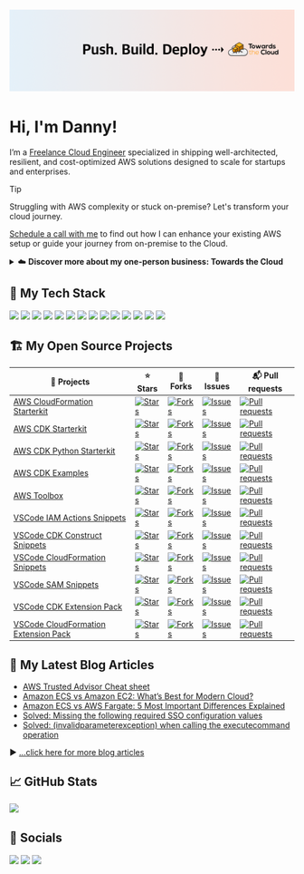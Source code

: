 # [![Danny Steenman header](./icon/gh-header.png)](https://towardsthecloud.com)

# Hi, I'm Danny!

I’m a [Freelance Cloud Engineer](https://www.linkedin.com/in/dannysteenman/) specialized in shipping well-architected, resilient, and cost-optimized AWS solutions designed to scale for startups and enterprises.

> [!TIP]
> Struggling with AWS complexity or stuck on-premise? Let's transform your cloud journey.
>
> [Schedule a call with me](https://towardsthecloud.com/contact) to find out how I can enhance your existing AWS setup or guide your journey from on-premise to the Cloud.
>
> <details><summary>☁️ <strong>Discover more about my one-person business: Towards the Cloud</strong></summary>
>
> <br/>
>
> Hi, I'm Danny – AWS expert and founder of [Towards the Cloud](https://towardsthecloud.com). With over a decade of hands-on experience, I specialized myself in deploying well-architected, highly scalable and cost-effective AWS Solutions using Infrastructure as Code (IaC).
>
> #### When you work with me, you're getting a package deal of expertise and personalized service:
>
> - **AWS CDK Proficiency**: I bring deep AWS CDK knowledge to the table, ensuring your infrastructure is not just maintainable and scalable, but also fully automated.
> - **AWS Certified**: [Equipped with 7 AWS Certifications](https://www.credly.com/users/dannysteenman/badges), including DevOps Engineer & Solutions Architect Professional, to ensure best practices across diverse cloud scenarios.
> - **Direct Access**: You work with me, not a team of managers. Expect quick decisions and high-quality work.
> - **Tailored Solutions**: Understanding that no two businesses are alike, I Custom-fit cloud infrastructure for your unique needs.
> - **Cost-Effective**: I'll optimize your AWS spending without cutting corners on performance or security.
> - **Seamless CI/CD**: I'll set up smooth CI/CD processes using GitHub Actions, making changes a breeze through Pull Requests.
>
> *My mission is simple: I'll free you from infrastructure headaches so you can focus on what truly matters – your core business.*
>
> Ready to unlock the full potential of AWS Cloud?
>
> <a href="https://towardsthecloud.com/contact"><img alt="Schedule your call" src="https://img.shields.io/badge/schedule%20your%20call-success.svg?style=for-the-badge"/></a>
> </details>


## 🥞 My Tech Stack

![](https://img.shields.io/badge/mac%20os-000000?style=for-the-badge&logo=apple&logoColor=white)
![](https://img.shields.io/badge/Linux-FCC624?style=for-the-badge&logo=linux&logoColor=black)
![](https://img.shields.io/badge/VSCode-0078D4?style=for-the-badge&logo=visual%20studio%20code&logoColor=white)
![](https://img.shields.io/badge/Python-FFD43B?style=for-the-badge&logo=python&logoColor=blue)
![](https://img.shields.io/badge/TypeScript-007ACC?style=for-the-badge&logo=typescript&logoColor=white)
![](https://img.shields.io/badge/JavaScript-323330?style=for-the-badge&logo=javascript&logoColor=F7DF1E)
![](https://img.shields.io/badge/ZSH_Shell-2bbc8a?style=for-the-badge&logo=gnu-bash&logoColor=white)
![](https://img.shields.io/badge/GIT-E44C30?style=for-the-badge&logo=git&logoColor=white)
![](https://img.shields.io/badge/GitHub_Actions-2088FF?style=for-the-badge&logo=github-actions&logoColor=white)
![](https://img.shields.io/badge/Terraform-7B42BC?style=for-the-badge&logo=terraform&logoColor=white)
![](https://img.shields.io/badge/Ansible-000000?style=for-the-badge&logo=ansible&logoColor=white)
![](https://img.shields.io/badge/AWS_CDK-288D46?style=for-the-badge&logo=amazonaws&logoColor=white)
![](https://img.shields.io/badge/Docker-2CA5E0?style=for-the-badge&logo=docker&logoColor=white)
![](https://img.shields.io/badge/Amazon_AWS-FF9900?style=for-the-badge&logo=amazonaws&logoColor=white)

## 🏗️ My Open Source Projects

| 📂 Projects                                                                                                     | ⭐ Stars                                                                                                                                                                              | 🍴 Forks                                                                                                                                                                                   | 🚧 Issues                                                                                                                                                                           | 📬 Pull requests                                                                                                                                                                             |
| -------------------------------------------------------------------------------------------------------------- | ------------------------------------------------------------------------------------------------------------------------------------------------------------------------------------ | ----------------------------------------------------------------------------------------------------------------------------------------------------------------------------------------- | ---------------------------------------------------------------------------------------------------------------------------------------------------------------------------------- | ------------------------------------------------------------------------------------------------------------------------------------------------------------------------------------------- |
| [AWS CloudFormation Starterkit](https://github.com/dannysteenman/aws-cloudformation-starterkit)                | [![Stars](https://img.shields.io/github/stars/dannysteenman/aws-cloudformation-starterkit)](https://github.com/dannysteenman/aws-cloudformation-starterkit/stargazers)               | [![Forks](https://img.shields.io/github/forks/dannysteenman/aws-cloudformation-starterkit)](https://github.com/dannysteenman/aws-cloudformation-starterkit/network/members)               | [![Issues](https://img.shields.io/github/issues/dannysteenman/aws-cloudformation-starterkit)](https://github.com/dannysteenman/aws-cloudformation-starterkit/issues)               | [![Pull requests](https://img.shields.io/github/issues-pr/dannysteenman/aws-cloudformation-starterkit)](https://github.com/dannysteenman/aws-cloudformation-starterkit/pulls)               |
| [AWS CDK Starterkit](https://github.com/dannysteenman/aws-cdk-starterkit)                                      | [![Stars](https://img.shields.io/github/stars/dannysteenman/aws-cdk-starterkit)](https://github.com/dannysteenman/aws-cdk-starterkit/stargazers)                                     | [![Forks](https://img.shields.io/github/forks/dannysteenman/aws-cdk-starterkit)](https://github.com/dannysteenman/aws-cdk-starterkit/network/members)                                     | [![Issues](https://img.shields.io/github/issues/dannysteenman/aws-cdk-starterkit)](https://github.com/dannysteenman/aws-cdk-starterkit/issues)                                     | [![Pull requests](https://img.shields.io/github/issues-pr/dannysteenman/aws-cdk-starterkit)](https://github.com/dannysteenman/aws-cdk-starterkit/pulls)                                     |
| [AWS CDK Python Starterkit](https://github.com/dannysteenman/aws-cdk-python-starterkit)                        | [![Stars](https://img.shields.io/github/stars/dannysteenman/aws-cdk-python-starterkit)](https://github.com/dannysteenman/aws-cdk-python-starterkit/stargazers)                       | [![Forks](https://img.shields.io/github/forks/dannysteenman/aws-cdk-python-starterkit)](https://github.com/dannysteenman/aws-cdk-python-starterkit/network/members)                       | [![Issues](https://img.shields.io/github/issues/dannysteenman/aws-cdk-python-starterkit)](https://github.com/dannysteenman/aws-cdk-python-starterkit/issues)                       | [![Pull requests](https://img.shields.io/github/issues-pr/dannysteenman/aws-cdk-python-starterkit)](https://github.com/dannysteenman/aws-cdk-python-starterkit/pulls)                       |
| [AWS CDK Examples](https://github.com/dannysteenman/aws-cdk-examples)                                          | [![Stars](https://img.shields.io/github/stars/dannysteenman/aws-cdk-examples)](https://github.com/dannysteenman/aws-cdk-examples/stargazers)                                         | [![Forks](https://img.shields.io/github/forks/dannysteenman/aws-cdk-examples)](https://github.com/dannysteenman/aws-cdk-examples/network/members)                                         | [![Issues](https://img.shields.io/github/issues/dannysteenman/aws-cdk-examples)](https://github.com/dannysteenman/aws-cdk-examples/issues)                                         | [![Pull requests](https://img.shields.io/github/issues-pr/dannysteenman/aws-cdk-examples)](https://github.com/dannysteenman/aws-cdk-examples/pulls)                                         |
| [AWS Toolbox](https://github.com/dannysteenman/aws-toolbox)                                                    | [![Stars](https://img.shields.io/github/stars/dannysteenman/aws-toolbox)](https://github.com/dannysteenman/aws-toolbox/stargazers)                                                   | [![Forks](https://img.shields.io/github/forks/dannysteenman/aws-toolbox)](https://github.com/dannysteenman/aws-toolbox/network/members)                                                   | [![Issues](https://img.shields.io/github/issues/dannysteenman/aws-toolbox)](https://github.com/dannysteenman/aws-toolbox/issues)                                                   | [![Pull requests](https://img.shields.io/github/issues-pr/dannysteenman/aws-toolbox)](https://github.com/dannysteenman/aws-toolbox/pulls)                                                   |
| [VSCode IAM Actions Snippets](https://github.com/dannysteenman/vscode-iam-actions-snippets)                    | [![Stars](https://img.shields.io/github/stars/dannysteenman/vscode-iam-actions-snippets)](https://github.com/dannysteenman/vscode-iam-actions-snippets/stargazers)                   | [![Forks](https://img.shields.io/github/forks/dannysteenman/vscode-iam-actions-snippets)](https://github.com/dannysteenman/vscode-iam-actions-snippets/network/members)                   | [![Issues](https://img.shields.io/github/issues/dannysteenman/vscode-iam-actions-snippets)](https://github.com/dannysteenman/vscode-iam-actions-snippets/issues)                   | [![Pull requests](https://img.shields.io/github/issues-pr/dannysteenman/vscode-iam-actions-snippets)](https://github.com/dannysteenman/vscode-iam-actions-snippets/pulls)                   |
| [VSCode CDK Construct Snippets](https://github.com/dannysteenman/vscode-cdk-snippets)                          | [![Stars](https://img.shields.io/github/stars/dannysteenman/vscode-cdk-snippets)](https://github.com/dannysteenman/vscode-cdk-snippets/stargazers)                                   | [![Forks](https://img.shields.io/github/forks/dannysteenman/vscode-cdk-snippets)](https://github.com/dannysteenman/vscode-cdk-snippets/network/members)                                   | [![Issues](https://img.shields.io/github/issues/dannysteenman/vscode-cdk-snippets)](https://github.com/dannysteenman/vscode-cdk-snippets/issues)                                   | [![Pull requests](https://img.shields.io/github/issues-pr/dannysteenman/vscode-cdk-snippets)](https://github.com/dannysteenman/vscode-cdk-snippets/pulls)                                   |
| [VSCode CloudFormation Snippets](https://github.com/dannysteenman/vscode-cloudformation-snippets)              | [![Stars](https://img.shields.io/github/stars/dannysteenman/vscode-cloudformation-snippets)](https://github.com/dannysteenman/vscode-cloudformation-snippets/stargazers)             | [![Forks](https://img.shields.io/github/forks/dannysteenman/vscode-cloudformation-snippets)](https://github.com/dannysteenman/vscode-cloudformation-snippets/network/members)             | [![Issues](https://img.shields.io/github/issues/dannysteenman/vscode-cloudformation-snippets)](https://github.com/dannysteenman/vscode-cloudformation-snippets/issues)             | [![Pull requests](https://img.shields.io/github/issues-pr/dannysteenman/vscode-cloudformation-snippets)](https://github.com/dannysteenman/vscode-cloudformation-snippets/pulls)             |
| [VSCode SAM Snippets](https://github.com/dannysteenman/vscode-sam-snippets)                                    | [![Stars](https://img.shields.io/github/stars/dannysteenman/vscode-sam-snippets)](https://github.com/dannysteenman/vscode-sam-snippets/stargazers)                                   | [![Forks](https://img.shields.io/github/forks/dannysteenman/vscode-sam-snippets)](https://github.com/dannysteenman/vscode-sam-snippets/network/members)                                   | [![Issues](https://img.shields.io/github/issues/dannysteenman/vscode-sam-snippets)](https://github.com/dannysteenman/vscode-sam-snippets/issues)                                   | [![Pull requests](https://img.shields.io/github/issues-pr/dannysteenman/vscode-sam-snippets)](https://github.com/dannysteenman/vscode-sam-snippets/pulls)                                   |
| [VSCode CDK Extension Pack](https://github.com/dannysteenman/vscode-cdk-extension-pack )                       | [![Stars](https://img.shields.io/github/stars/dannysteenman/vscode-cdk-extension-pack)](https://github.com/dannysteenman/vscode-cdk-extension-pack/stargazers)                       | [![Forks](https://img.shields.io/github/forks/dannysteenman/vscode-cdk-extension-pack)](https://github.com/dannysteenman/vscode-cdk-extension-pack/network/members)                       | [![Issues](https://img.shields.io/github/issues/dannysteenman/vscode-cdk-extension-pack)](https://github.com/dannysteenman/vscode-cdk-extension-pack/issues)                       | [![Pull requests](https://img.shields.io/github/issues-pr/dannysteenman/vscode-cdk-extension-pack)](https://github.com/dannysteenman/vscode-cdk-extension-pack/pulls)                       |
| [VSCode CloudFormation Extension Pack](https://github.com/dannysteenman/vscode-cloudformation-extension-pack ) | [![Stars](https://img.shields.io/github/stars/dannysteenman/vscode-cloudformation-extension-pack)](https://github.com/dannysteenman/vscode-cloudformation-extension-pack/stargazers) | [![Forks](https://img.shields.io/github/forks/dannysteenman/vscode-cloudformation-extension-pack)](https://github.com/dannysteenman/vscode-cloudformation-extension-pack/network/members) | [![Issues](https://img.shields.io/github/issues/dannysteenman/vscode-cloudformation-extension-pack)](https://github.com/dannysteenman/vscode-cloudformation-extension-pack/issues) | [![Pull requests](https://img.shields.io/github/issues-pr/dannysteenman/vscode-cloudformation-extension-pack)](https://github.com/dannysteenman/vscode-cloudformation-extension-pack/pulls) |

## 📙 My Latest Blog Articles

<!-- BLOG-POST-LIST:START -->
- [AWS Trusted Advisor Cheat sheet](https://towardsthecloud.com/aws-trusted-advisor)
- [Amazon ECS vs Amazon EC2: What’s Best for Modern Cloud?](https://towardsthecloud.com/amazon-ecs-vs-amazon-ec2)
- [Amazon ECS vs AWS Fargate: 5 Most Important Differences Explained](https://towardsthecloud.com/amazon-ecs-vs-aws-fargate)
- [Solved: Missing the following required SSO configuration values](https://towardsthecloud.com/aws-sso-missing-sso-configuration-values)
- [Solved: &lpar;invalidparameterexception&rpar; when calling the executecommand operation](https://towardsthecloud.com/amazon-ecs-invalidparameterexception-executecommand)
<!-- BLOG-POST-LIST:END -->

▶ [...click here for more blog articles](https://towardsthecloud.com)

## 📈 GitHub Stats

[![](https://github-readme-stats.vercel.app/api?username=dannysteenman&show_icons=true&line_height=27&count_private=true&title_color=1F2329&text_color=434D58&icon_color=2bbc8a&bg_color=F6F8FA)](https://github.com/dannysteenman/dannysteenman)

## 👾 Socials

[![](https://img.shields.io/badge/LinkedIn-0077B5?style=for-the-badge&logo=linkedin&logoColor=white)](https://www.linkedin.com/in/dannysteenman)
[![](https://img.shields.io/badge/X-000000?style=for-the-badge&logo=x&logoColor=white)](https://twitter.com/dannysteenman)
[![](https://komarev.com/ghpvc/?username=dannysteenman&style=for-the-badge&color=red&abbreviated=true)](https://github.com/dannysteenman)

